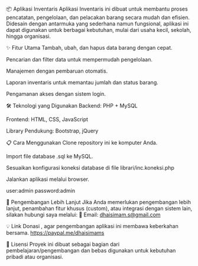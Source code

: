 📦 Aplikasi Inventaris
Aplikasi Inventaris ini dibuat untuk membantu proses pencatatan, pengelolaan, dan pelacakan barang secara mudah dan efisien.
Didesain dengan antarmuka yang sederhana namun fungsional, aplikasi ini dapat digunakan untuk berbagai kebutuhan, mulai dari usaha kecil, sekolah, hingga organisasi.

✨ Fitur Utama
Tambah, ubah, dan hapus data barang dengan cepat.

Pencarian dan filter data untuk mempermudah pengelolaan.

Manajemen dengan pembaruan otomatis.

Laporan inventaris untuk memantau jumlah dan status barang.

Pengamanan akses dengan sistem login.

🛠 Teknologi yang Digunakan
Backend: PHP + MySQL

Frontend: HTML, CSS, JavaScript

Library Pendukung: Bootstrap, jQuery

📋 Cara Menggunakan
Clone repository ini ke komputer Anda.

Import file database .sql ke MySQL.

Sesuaikan konfigurasi koneksi database di file librari/inc.koneksi.php

Jalankan aplikasi melalui browser.

user:admin
password:admin 

🚀 Pengembangan Lebih Lanjut
Jika Anda memerlukan pengembangan lebih lanjut, penambahan fitur khusus (custom), atau integrasi dengan sistem lain, silakan hubungi saya melalui:
📧 Email: dhaisimam.s@gmail.com

💡 Link Donasi , agar pengembangan aplikasi ini membawa keberkahan bersama. https://paypal.me/dhaisimams

📜 Lisensi
Proyek ini dibuat sebagai bagian dari pembelajaran/pengembangan dan bebas digunakan untuk kebutuhan pribadi atau organisasi.
